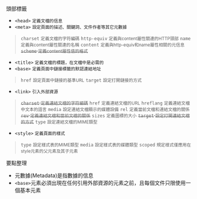  頭部標籤
- `<head>` <small>定義文檔的信息</small>
- `<meta>` <small>設定頁面的描述、關鍵詞、文件作者等其它元數據</small>

>`charset` <small>定義文檔的字符編碼</small>
>`http-equiv` <small>定義與content屬性關連的HTTP頭部</small>
>`name` <small>定義與content屬性關連的名稱</small>
>`content` <small>定義與http-equiv和name屬性相關的元信息</small>
><s>`scheme` <small>定義content屬性值的格式</small></s>
- `<title>` <small>定義文檔的標題，在文檔中是必需的</small>
- `<base>` <small>定義頁面中鏈接標籤的默認連結地址</small>

>`href` <small>設定頁面中鏈接的基準URL</small>
>`target` <small>設定打開鏈接的方式</small>
- `<link>` <small>引入外部資源</small>

><s>`charset` <small>定義連結文檔的字符編碼</small></s>
>`href` <small>定義連結文檔的URL</small>
>`hreflang` <small>定義連結文檔中文本的語言</small>
>`media` <small>設定連結文檔顯示的媒體設備</small>
>`rel` <small>定義當前文檔和連結文檔的關係</small>
><s>`rev` <small>定義連結文檔和當前文檔的關係</small></s>
>`sizes` <small>定義圖標的大小</small>
><s>`target` <small>設定打開連結文檔的方式</small></s>
>`type` <small>設定連結文檔的MIME類型</small>
- `<style>` <small>定義頁面的樣式</small>

>`type` <small>設定樣式表的MIME類型</small>
>`media` <small>設定樣式表的媒體類型</small>
>`scoped` <small>規定樣式僅應用在style元素的父元素及其子元素</small>

要點整理
- 元數據(Metadata)是指數據的信息
- `<base>`元素必須出現在任何引用外部資源的元素之前，且每個文件只限使用一個基本元素